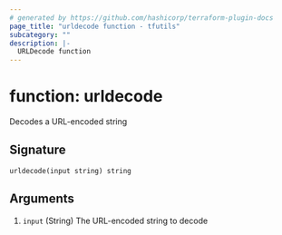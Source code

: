 ```yaml
---
# generated by https://github.com/hashicorp/terraform-plugin-docs
page_title: "urldecode function - tfutils"
subcategory: ""
description: |-
  URLDecode function
---
```


# function: urldecode

Decodes a URL-encoded string



## Signature

<!-- signature generated by tfplugindocs -->
```text
urldecode(input string) string
```

## Arguments

<!-- arguments generated by tfplugindocs -->
1. `input` (String) The URL-encoded string to decode

